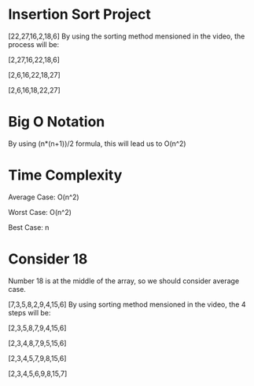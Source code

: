 # Insertion Sort Project

[22,27,16,2,18,6] By using the sorting method mensioned in the video, the process will be:

[2,27,16,22,18,6]

[2,6,16,22,18,27]

[2,6,16,18,22,27]

# Big O Notation

By using (n*(n+1))/2 formula, this will lead us to  O(n^2)

# Time Complexity

Average Case: O(n^2)

Worst Case: O(n^2)

Best Case: n

# Consider 18

Number 18 is at the middle of the array, so we should consider average case.

[7,3,5,8,2,9,4,15,6] By using sorting method mensioned in the video, the 4 steps will be:

[2,3,5,8,7,9,4,15,6]

[2,3,4,8,7,9,5,15,6]

[2,3,4,5,7,9,8,15,6]

[2,3,4,5,6,9,8,15,7]
